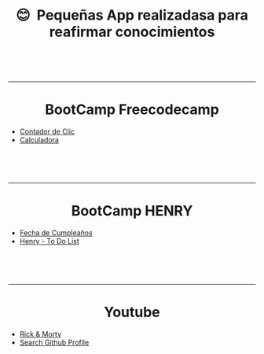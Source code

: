 <h1 align="center"> 😊 &nbsp;Pequeñas App realizadasa para reafirmar conocimientos</h1>
<br>
<br>
<br>

---
<h1 align="center">BootCamp Freecodecamp</h1>

* [Contador de Clic](https://kapelu-clic.netlify.app/)
* [Calculadora](https://kapelu-calculadora.netlify.app/)
<br>
<br>
<br>

---
<h1 align="center">BootCamp HENRY</h1>

* [Fecha de Cumpleaños](https://happy-birthday-kapelu.vercel.app//)
* [Henry - To Do List](https://todolist-kapelu.vercel.app/)
<br>
<br>
<br>


---
<h1 align="center">Youtube</h1>

* [Rick & Morty](https://kapelu-rickmorty.netlify.app/)
* [Search Github Profile](https://kapelu-search-github.vercel.app/)